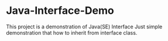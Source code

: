 # Java-Interface-Demo
This project is a demonstration of Java(SE) Interface
Just simple demonstration that how to inherit from interface class.
